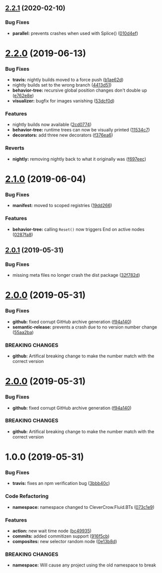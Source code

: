## [2.2.1](https://github.com/ashblue/fluid-behavior-tree/compare/v2.2.0...v2.2.1) (2020-02-10)


### Bug Fixes

* **parallel:** prevents crashes when used with Splice() ([010d4ef](https://github.com/ashblue/fluid-behavior-tree/commit/010d4ef))

# [2.2.0](https://github.com/ashblue/fluid-behavior-tree/compare/v2.1.0...v2.2.0) (2019-06-13)


### Bug Fixes

* **travis:** nightly builds moved to a force push ([b1ae62d](https://github.com/ashblue/fluid-behavior-tree/commit/b1ae62d))
* nightly builds set to the wrong branch ([4413d51](https://github.com/ashblue/fluid-behavior-tree/commit/4413d51))
* **behavior-tree:** recursive global position changes don't double up ([e762e8e](https://github.com/ashblue/fluid-behavior-tree/commit/e762e8e))
* **visualizer:** bugfix for images vanishing ([53dcf0d](https://github.com/ashblue/fluid-behavior-tree/commit/53dcf0d))


### Features

* nightly builds now available ([2cd0774](https://github.com/ashblue/fluid-behavior-tree/commit/2cd0774))
* **behavior-tree:** runtime trees can now be visually printed ([11534c7](https://github.com/ashblue/fluid-behavior-tree/commit/11534c7))
* **decorators:** add three new decorators ([f376ea6](https://github.com/ashblue/fluid-behavior-tree/commit/f376ea6))


### Reverts

* **nightly:** removing nightly back to what it originally was ([f697eec](https://github.com/ashblue/fluid-behavior-tree/commit/f697eec))

# [2.1.0](https://github.com/ashblue/fluid-behavior-tree/compare/v2.0.1...v2.1.0) (2019-06-04)


### Bug Fixes

* **manifest:** moved to scoped registries ([19dd266](https://github.com/ashblue/fluid-behavior-tree/commit/19dd266))


### Features

* **behavior-tree:** calling `Reset()` now triggers End on active nodes ([0287fa8](https://github.com/ashblue/fluid-behavior-tree/commit/0287fa8))

## [2.0.1](https://github.com/ashblue/fluid-behavior-tree/compare/v2.0.0...v2.0.1) (2019-05-31)


### Bug Fixes

* missing meta files no longer crash the dist package ([32f782d](https://github.com/ashblue/fluid-behavior-tree/commit/32f782d))

# [2.0.0](https://github.com/ashblue/fluid-behavior-tree/compare/v1.0.0...v2.0.0) (2019-05-31)


### Bug Fixes

* **github:** fixed corrupt GitHub archive generation ([f94a140](https://github.com/ashblue/fluid-behavior-tree/commit/f94a140))
* **semantic-release:** prevents a crash due to no version number change ([55aa2ba](https://github.com/ashblue/fluid-behavior-tree/commit/55aa2ba))


### BREAKING CHANGES

* **github:** Artifical breaking change to make the number match with the correct version

# [2.0.0](https://github.com/ashblue/fluid-behavior-tree/compare/v1.0.0...v2.0.0) (2019-05-31)


### Bug Fixes

* **github:** fixed corrupt GitHub archive generation ([f94a140](https://github.com/ashblue/fluid-behavior-tree/commit/f94a140))


### BREAKING CHANGES

* **github:** Artifical breaking change to make the number match with the correct version

# 1.0.0 (2019-05-31)


### Bug Fixes

* **travis:** fixes an npm verification bug ([3bbb40c](https://github.com/ashblue/fluid-behavior-tree/commit/3bbb40c))


### Code Refactoring

* **namespace:** namespace changed to CleverCrow.Fluid.BTs ([073c1e9](https://github.com/ashblue/fluid-behavior-tree/commit/073c1e9))


### Features

* **action:** new wait time node ([bc49935](https://github.com/ashblue/fluid-behavior-tree/commit/bc49935))
* **commits:** added commitizen support ([916f5cb](https://github.com/ashblue/fluid-behavior-tree/commit/916f5cb))
* **composites:** new selector random node ([0e13b8d](https://github.com/ashblue/fluid-behavior-tree/commit/0e13b8d))


### BREAKING CHANGES

* **namespace:** Will cause any project using the old namespace to break

